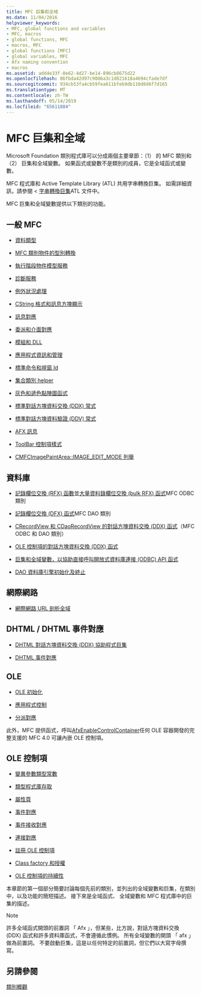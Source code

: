```yaml
---
title: MFC 巨集和全域
ms.date: 11/04/2016
helpviewer_keywords:
- MFC, global functions and variables
- MFC, macros
- global functions, MFC
- macros, MFC
- global functions [MFC]
- global variables, MFC
- Afx naming convention
- macros
ms.assetid: add4e33f-0e62-4d27-be14-896cb8675d22
ms.openlocfilehash: 86fbda42d97c9086a3c1d021618a4694cfade7df
ms.sourcegitcommit: 934cb53fa4cb59fea611bfeb9db110d8d6f7d165
ms.translationtype: MT
ms.contentlocale: zh-TW
ms.lasthandoff: 05/14/2019
ms.locfileid: "65611804"
---
```

# <a name="mfc-macros-and-globals"></a>MFC 巨集和全域

Microsoft Foundation 類別程式庫可以分成兩個主要章節：（1） 的 MFC 類別和 （2） 巨集和全域變數。 如果函式或變數不是類別的成員，它是全域函式或變數。

MFC 程式庫和 Active Template Library (ATL) 共用字串轉換巨集。 如需詳細資訊，請參閱 <<c0> [ 字串轉換巨集](../../atl/reference/string-conversion-macros.md)ATL 文件中。

MFC 巨集和全域變數提供以下類別的功能。

## <a name="general-mfc"></a>一般 MFC

- [資料類型](data-types-mfc.md)

- [MFC 類別物件的型別轉換](type-casting-of-mfc-class-objects.md)

- [執行階段物件模型服務](run-time-object-model-services.md)

- [診斷服務](diagnostic-services.md)

- [例外狀況處理](exception-processing.md)

- [CString 格式和訊息方塊顯示](cstring-formatting-and-message-box-display.md)

- [訊息對應](message-map-macros-mfc.md)

- [委派和介面對應](delegate-and-interface-maps.md)

- [模組和 DLL](extension-dll-macros.md)

- [應用程式資訊和管理](application-information-and-management.md)

- [標準命令和視窗 Id](standard-command-and-window-ids.md)

- [集合類別 helper](collection-class-helpers.md)

- [灰色和遞色點陣圖函式](gray-and-dithered-bitmap-functions.md)

- [標準對話方塊資料交換 (DDX) 常式](standard-dialog-data-exchange-routines.md)

- [標準對話方塊資料驗證 (DDV) 常式](standard-dialog-data-validation-routines.md)

- [AFX 訊息](afx-messages.md)

- [ToolBar 控制項樣式](toolbar-control-styles.md)

- [CMFCImagePaintArea::IMAGE_EDIT_MODE 列舉](cmfcimagepaintarea-image-edit-mode-enumeration.md)

## <a name="database"></a>資料庫

- [記錄欄位交換 (RFX) 函數](record-field-exchange-functions.md)並[大量資料錄欄位交換 (bulk RFX) 函式](record-field-exchange-functions.md)MFC ODBC 類別

- [記錄欄位交換 (DFX) 函式](record-field-exchange-functions.md)MFC DAO 類別

- [CRecordView 和 CDaoRecordView 的對話方塊資料交換 (DDX) 函式](dialog-data-exchange-functions-for-crecordview-and-cdaorecordview.md)（MFC ODBC 和 DAO 類別）

- [OLE 控制項的對話方塊資料交換 (DDX) 函式](dialog-data-exchange-functions-for-ole-controls.md)

- [巨集和全域變數，以協助直接呼叫開放式資料庫連接 (ODBC) API 函式](database-macros-and-globals.md)

- [DAO 資料庫引擎初始化及終止](dao-database-engine-initialization-and-termination.md)

## <a name="internet"></a>網際網路

- [網際網路 URL 剖析全域](internet-url-parsing-globals.md)

## <a name="dhtml--dhtml-event-maps"></a>DHTML / DHTML 事件對應

- [DHTML 對話方塊資料交換 (DDX) 協助程式巨集](ddx-dhtml-helper-macros.md)

- [DHTML 事件對應](dhtml-event-maps.md)

## <a name="ole"></a>OLE

- [OLE 初始化](ole-initialization.md)

- [應用程式控制](application-control.md)

- [分派對應](dispatch-maps.md)

此外，MFC 提供函式，呼叫[AfxEnableControlContainer](ole-initialization.md#afxenablecontrolcontainer)任何 OLE 容器開發的完整支援的 MFC 4.0 可讓內嵌 OLE 控制項。

## <a name="ole-controls"></a>OLE 控制項

- [變異參數類型常數](variant-parameter-type-constants.md)

- [類型程式庫存取](type-library-access.md)

- [屬性頁](property-pages-mfc.md)

- [事件對應](event-maps.md)

- [事件接收對應](event-sink-maps.md)

- [連接對應](connection-maps.md)

- [註冊 OLE 控制項](registering-ole-controls.md)

- [Class factory 和授權](class-factories-and-licensing.md)

- [OLE 控制項的持續性](persistence-of-ole-controls.md)

本章節的第一個部分簡要討論每個先前的類別，並列出的全域變數和巨集，在類別中，以及功能的簡短描述。 接下來是全域函式、 全域變數和 MFC 程式庫中的巨集的描述。

> [!NOTE]
>  許多全域函式開頭的前置詞 「 Afx 」，但某些，比方說，對話方塊資料交換 (DDX) 函式和許多資料庫函式，不會遵循此慣例。 所有全域變數的開頭 「 afx 」 做為前置詞。 不要啟動巨集，這是以任何特定的前置詞，但它們以大寫字母撰寫。

## <a name="see-also"></a>另請參閱

[類別概觀](../../mfc/class-library-overview.md)
